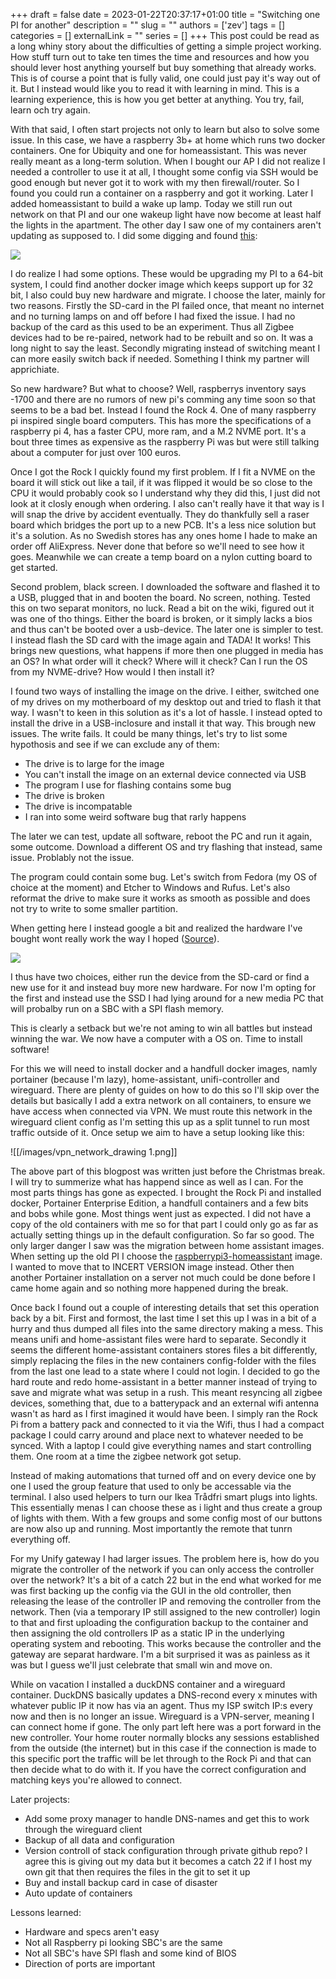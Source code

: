 +++
draft = false
date = 2023-01-22T20:37:17+01:00
title = "Switching one PI for another"
description = ""
slug = ""
authors = ['zev']
tags = []
categories = []
externalLink = ""
series = []
+++
This post could be read as a long whiny story about the difficulties of getting a simple project working. How stuff turn out to take ten times the time and resources and how you should lever host anything yourself but buy something that already works. This is of course a point that is fully valid, one could just pay it's way out of it. But I instead would like you to read it with learning in mind. This is a learning experience, this is how you get better at anything. You try, fail, learn och try again.

With that said, I often start projects not only to learn but also to solve some issue. In this case, we have a raspberry 3b+ at home which runs two docker containers. One for Ubiquity and one for homeassistant. This was never really meant as a long-term solution. When I bought our AP I did not realize I needed a controller to use it at all, I thought some config via SSH would be good enough but never got it to work with my then firewall/router. So I found you could run a container on a raspberry and got it working. Later I added homeassistant to build a wake up lamp. Today we still run out network on that PI and our one wakeup light have now become at least half the lights in the apartment. The other day I saw one of my containers aren't updating as supposed to. I did some digging and found [this](https://info.linuxserver.io/issues/2021-11-25-unifi/):

![](/images/unifi_out_of_support.png)

I do realize I had some options. These would be upgrading my PI to a 64-bit system, I could find another docker image which keeps support up for 32 bit, I also could buy new hardware and migrate. I choose the later, mainly for two reasons. Firstly the SD-card in the PI failed once, that meant no internet and no turning lamps on and off before I had fixed the issue. I had no backup of the card as this used to be an experiment. Thus all Zigbee devices had to be re-paired, network had to be rebuilt and so on. It was a long night to say the least. Secondly migrating instead of switching meant I can more easily switch back if needed. Something I think my partner will apprichiate.

So new hardware? But what to choose? Well, raspberrys inventory says -1700 and there are no rumors of new pi's comming any time soon so that seems to be a bad bet. Instead I found the Rock 4. One of many raspberry pi inspired single board computers. This has more the specifications of a raspberry pi 4, has a faster CPU, more ram, and a M.2 NVME port. It's a bout three times as expensive as the raspberry Pi was but were still talking about a computer for just over 100 euros.

Once I got the Rock I quickly found my first problem. If I fit a NVME on the board it will stick out like a tail, if it was flipped it would be so close to the CPU it would probably cook so I understand why they did this, I just did not look at it closly enough when ordering. I also can't really have it that way is I will snap the drive by accident eventually. They do thankfully sell a raser board which bridges the port up to a new PCB. It's a less nice solution but it's a solution. As no Swedish stores has any ones home I hade to make an order off AliExpress. Never done that before so we'll need to see how it goes. Meanwhile we can create a temp board on a nylon cutting board to get started.

Second problem, black screen. I downloaded the software and flashed it to a USB, plugged that in and booten the board. No screen, nothing. Tested this on two separat monitors, no luck. Read a bit on the wiki, figured out it was one of tho things. Either the board is broken, or it simply lacks a bios and thus can't be booted over a usb-device. The later one is simpler to test. I instead flash the SD card with the image again and TADA! It works! This brings new questions, what happens if more then one plugged in media has an OS? In what order will it check? Where will it check? Can I run the OS from my NVME-drive? How would I then install it?

I found two ways of installing the image on the drive. I either, switched one of my drives on my motherboard of my desktop out and tried to flash it that way. I wasn't to keen in this solution as it's a lot of hassle. I instead opted to install the drive in a USB-inclosure and install it that way. This brough new issues. The write fails. It could be many things, let's try to list some hypothosis and see if we can exclude any of them:
- The drive is to large for the image
- You can't install the image on an external device connected via USB
- The program I use for flashing contains some bug
- The drive is broken
- The drive is incompatable
- I ran into some weird software bug that rarly happens

The later we can test, update all software, reboot the PC and run it again, some outcome. Download a different OS and try flashing that instead, same issue. Problably not the issue.

The program could contain some bug. Let's switch from Fedora (my OS of choice at the moment) and Etcher to Windows and Rufus. Let's also reformat the drive to make sure it works as smooth as possible and does not try to write to some smaller partition.

When getting here I instead google a bit and realized the hardware I've bought wont really work the way I hoped ([Source](https://forum.radxa.com/t/rock-4-se-nvme-boot/11621)).

![](/home/zev/Documents/zev.se/zev/static/images/rock_4_se_no_support_for_os_on_ssd.png)

I thus have two choices, either run the device from the SD-card or find a new use for it and instead buy more new hardware. For now I'm opting for the first and instead use the SSD I had lying around for a new media PC that will probalby run on a SBC with a SPI flash memory.

This is clearly a setback but we're not aming to win all battles but instead winning the war. We now have a computer with a OS on. Time to install software!

For this we will need to install docker and a handfull docker images, namly portainer (because I'm lazy), home-assistant, unifi-controller and wireguard. There are plenty of guides on how to do this so I'll skip over the details but basically I add a extra network on all containers, to ensure we have access when connected via VPN. We must route this network in the wireguard client config as I'm setting this up as a split tunnel to run most traffic outside of it. Once setup we aim to have a setup looking like this:

![[/images/vpn_network_drawing 1.png]]

The above part of this blogpost was written just before the Christmas break. I will try to summerize what has happend since as well as I can. For the most parts things has gone as expected. I brought the Rock Pi and installed docker, Portainer Enterprise Edition, a handfull containers and a few bits and bobs while gone. Most things went just as expected. I did not have a copy of the old containers with me so for that part I could only go as far as actually setting things up in the default configuration. So far so good. The only larger danger I saw was the migration between home assistant images. When setting up the old PI I choose the [raspberrypi3-homeassistant](https://hub.docker.com/r/homeassistant/raspberrypi3-homeassistant/) image. I wanted to move that to INCERT VERSION image instead. Other then another Portainer installation on a server not much could be done before I came home again and so nothing more happened during the break.

Once back I found out a couple of interesting details that set this operation back by a bit. First and formost, the last time I set this up I was in a bit of a hurry and thus dumped all files into the same directory making a mess. This means unifi and home-assistant files were hard to separate. Secondly it seems the different home-assistant containers stores files a bit differently, simply replacing the files in the new containers config-folder with the files from the last one lead to a state where I could not login. I decided to go the hard route and redo home-assistant in a better manner instead of trying to save and migrate what was setup in a rush. This meant resyncing all zigbee devices, something that, due to a batterypack and an external wifi antenna wasn't as hard as I first imagined it would have been. I simply ran the Rock Pi from a battery pack and connected to it via the Wifi, thus I had a compact package I could carry around and place next to whatever needed to be synced. With a laptop I could give everything names and start controlling them. One room at a time the zigbee network got setup.

Instead of making automations that turned off and on every device one by one I used the group feature that used to only be accessable via the terminal. I also used helpers to turn our Ikea Trådfri smart plugs into lights. This essentially menas I can choose these as i light and thus create a group of lights with them. With a few groups and some config most of our buttons are now also up and running. Most importantly the remote that tunrn everything off.

For my Unify gateway I had larger issues. The problem here is, how do you migrate the controller of the network if you can only access the controller over the network? It's a bit of a catch 22 but in the end what worked for me was first backing up the config via the GUI in the old controller, then releasing the lease of the controller IP and removing the controller from the network. Then (via a temporary IP still assigned to the new controller) login to that and first uploading the configuration backup to the container and then assigning the old controllers IP as a static IP in the underlying operating system and rebooting. This works because the controller and the gateway are separat hardware. I'm a bit surprised it was as painless as it was but I guess we'll just celebrate that small win and move on.

While on vacation I installed a duckDNS container and a wireguard container. DuckDNS basically updates a DNS-recond every x minutes with whatever public IP it now has via an agent. Thus my ISP switch IP:s every now and then is no longer an issue. Wireguard is a VPN-server, meaning I can connect home if gone. The only part left here was a port forward in the new controller. Your home router normally blocks any sessions established from the outside (the internet) but in this case if the connection is made to this specific port the traffic will be let through to the Rock Pi and that can then decide what to do with it. If you have the correct configuration and matching keys you're allowed to connect.


Later projects:
- Add some proxy manager to handle DNS-names and get this to work through the wireguard client
- Backup of all data and configuration
- Version controll of stack configuration through private github repo? I agree this is giving out my data but it becomes a catch 22 if I host my own git that then requires the files in the git to set it up
- Buy and install backup card in case of disaster
- Auto update of containers

Lessons learned:
- Hardware and specs aren't easy
- Not all Raspberry pi looking SBC's are the same
- Not all SBC's have SPI flash and some kind of BIOS
- Direction of ports are important